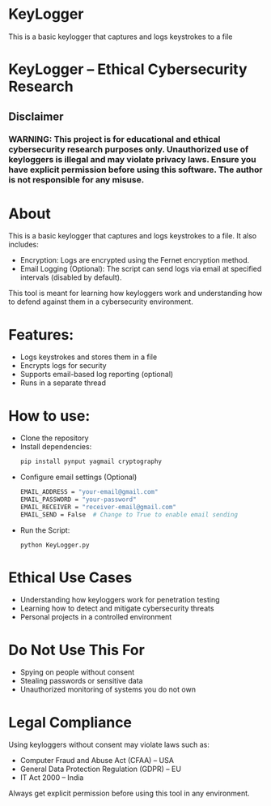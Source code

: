 # KeyLogger
This is a basic keylogger that captures and logs keystrokes to a file

# KeyLogger – Ethical Cybersecurity Research
## Disclaimer

### WARNING: This project is for educational and ethical cybersecurity research purposes only. Unauthorized use of keyloggers is illegal and may violate privacy laws. Ensure you have explicit permission before using this software. The author is not responsible for any misuse.

# About
This is a basic keylogger that captures and logs keystrokes to a file. It also includes:

- Encryption: Logs are encrypted using the Fernet encryption method.
- Email Logging (Optional): The script can send logs via email at specified intervals (disabled by default).
  
This tool is meant for learning how keyloggers work and understanding how to defend against them in a cybersecurity environment.

# Features:
- Logs keystrokes and stores them in a file
- Encrypts logs for security
- Supports email-based log reporting (optional)
- Runs in a separate thread

# How to use:
- Clone the repository
- Install dependencies:
  ```bash
  pip install pynput yagmail cryptography
  ```
- Configure email settings (Optional)
  ```bash
  EMAIL_ADDRESS = "your-email@gmail.com"
  EMAIL_PASSWORD = "your-password"
  EMAIL_RECEIVER = "receiver-email@gmail.com"
  EMAIL_SEND = False  # Change to True to enable email sending
  ```
- Run the Script:
  ```bash
  python KeyLogger.py
  ```

# Ethical Use Cases 
- Understanding how keyloggers work for penetration testing
- Learning how to detect and mitigate cybersecurity threats
- Personal projects in a controlled environment

# Do Not Use This For
- Spying on people without consent
- Stealing passwords or sensitive data
- Unauthorized monitoring of systems you do not own

# Legal Compliance
Using keyloggers without consent may violate laws such as:
- Computer Fraud and Abuse Act (CFAA) – USA
- General Data Protection Regulation (GDPR) – EU
- IT Act 2000 – India
  
Always get explicit permission before using this tool in any environment.
